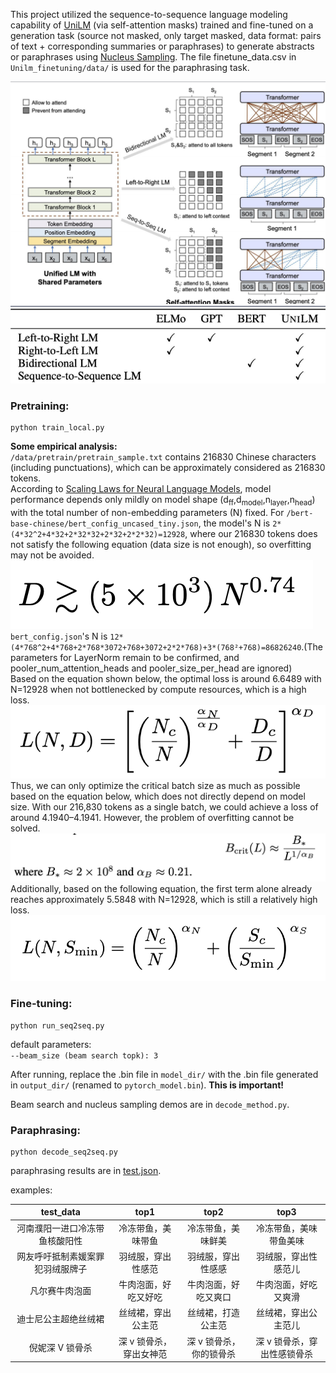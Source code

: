 This project utilized the sequence-to-sequence language modeling capability of [UniLM](https://arxiv.org/abs/1905.03197) (via self-attention masks) trained and fine-tuned on a generation task (source not masked, only target masked, data format: pairs of text + corresponding summaries or paraphrases) to generate abstracts or paraphrases using [Nucleus Sampling](https://arxiv.org/abs/1904.09751).
The file finetune_data.csv in `Unilm_finetuning/data/` is used for the paraphrasing task.

![](https://github.com/WillongWang/Awesome-LLM-NLP-projects-updating-/blob/main/Unilm/p1.png)  
![](https://github.com/WillongWang/Awesome-LLM-NLP-projects-updating-/blob/main/Unilm/p2.png)

### Pretraining:

```
python train_local.py
```

**Some empirical analysis:**  
`/data/pretrain/pretrain_sample.txt` contains 216830 Chinese characters (including punctuations), which can be approximately considered as 216830 tokens.  
According to [Scaling Laws for Neural Language Models](https://arxiv.org/pdf/2001.08361), model performance depends only mildly on model shape (d<sub>ff</sub>,d<sub>model</sub>,n<sub>layer</sub>,n<sub>head</sub>) with the total number of non-embedding parameters (N) fixed.
For `/bert-base-chinese/bert_config_uncased_tiny.json`, the model's N is `2*(4*32^2+4*32+2*32*32+2*32+2*2*32)=12928`, where our 216830 tokens does not satisfy the following equation (data size is not enough), so overfitting may not be avoided.  
![](https://github.com/WillongWang/Awesome-LLM-NLP-projects-updating-/blob/main/Unilm/4.png)  
`bert_config.json`'s N is `12*(4*768^2+4*768+2*768*3072+768+3072+2*2*768)+3*(768²+768)=86826240`.(The parameters for LayerNorm remain to be confirmed, and pooler_num_attention_heads and pooler_size_per_head are ignored)  
Based on the equation shown below, the optimal loss is around 6.6489 with N=12928 when not bottlenecked by compute resources, which is a high loss.  
![](https://github.com/WillongWang/Awesome-LLM-NLP-projects-updating-/blob/main/Unilm/1.png)  
Thus, we can only optimize the critical batch size as much as possible based on the equation below, which does not directly depend on model size. With our 216,830 tokens as a single batch, we could achieve a loss of around 4.1940–4.1941. However, the problem of overfitting cannot be solved.  
![](https://github.com/WillongWang/Awesome-LLM-NLP-projects-updating-/blob/main/Unilm/2.png)  
Additionally, based on the following equation, the first term alone already reaches approximately 5.5848 with N=12928, which is still a relatively high loss.  
![](https://github.com/WillongWang/Awesome-LLM-NLP-projects-updating-/blob/main/Unilm/3.png)

### Fine-tuning:

```
python run_seq2seq.py
```

default parameters:  
`--beam_size (beam search topk): 3`

After running, replace the .bin file in `model_dir/` with the .bin file generated in `output_dir/` (renamed to `pytorch_model.bin`). **This is important!**

Beam search and nucleus sampling demos are in `decode_method.py`.

### Paraphrasing:

```
python decode_seq2seq.py
```

paraphrasing results are in [test.json](https://github.com/WillongWang/Awesome-LLM-NLP-projects-updating-/blob/main/Unilm/Unilm_finetuning/data/test.json).

examples:

|            test_data             |          top1           |          top2           |            top3             |
| :------------------------------: | :---------------------: | :---------------------: | :-------------------------: |
|  河南濮阳一进口冷冻带鱼核酸阳性  |   冷冻带鱼，美味带鱼    |   冷冻带鱼，美味鲜美    |   冷冻带鱼，美味带鱼美味    |
| 网友呼吁抵制素媛案罪犯羽绒服牌子 |   羽绒服，穿出性感范    |   羽绒服，穿出性感感    |    羽绒服，穿出性感范儿     |
|          凡尔赛牛肉泡面          |  牛肉泡面，好吃又好吃   |  牛肉泡面，好吃又爽口   |    牛肉泡面，好吃又爽滑     |
|       迪士尼公主超绝丝绒裙       |   丝绒裙，穿出公主范    |   丝绒裙，打造公主范    |    丝绒裙，穿出公主范儿     |
|         倪妮深 V 锁骨杀          | 深 v 锁骨杀，穿出女神范 | 深 v 锁骨杀，你的锁骨杀 | 深 v 锁骨杀，穿出性感锁骨杀 |
